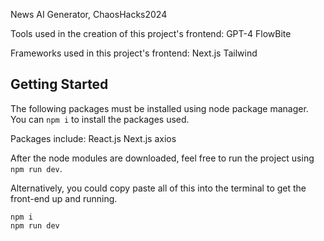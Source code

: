 News AI Generator, ChaosHacks2024

Tools used in the creation of this project's frontend:
GPT-4
FlowBite

Frameworks used in this project's frontend:
Next.js
Tailwind

## Getting Started

The following packages must be installed using node package manager. You can `npm i` to install the packages used.

Packages include:
React.js
Next.js
axios

After the node modules are downloaded, feel free to run the project using `npm run dev`.

Alternatively, you could copy paste all of this into the terminal to get the front-end up and running.

```
npm i
npm run dev
```

